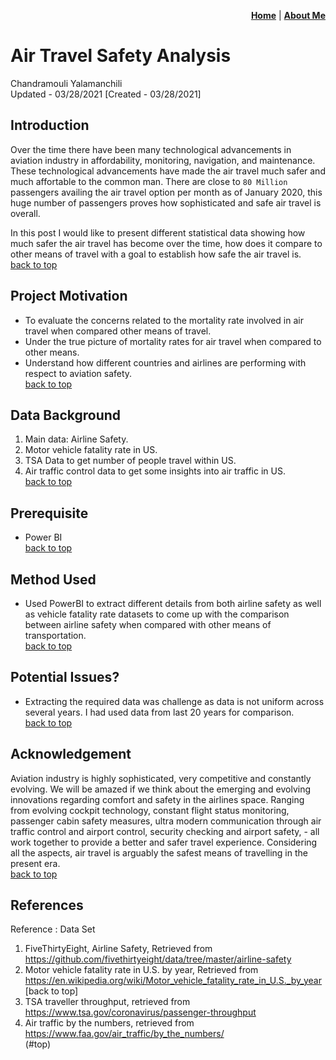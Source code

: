 <p align="right"><a href="https://chandu85.github.io/data-science/"><b>Home</b></a> | <a href="https://chandu85.github.io/data-science/about.html"><b>About Me</b></a></p>

# <a name="top">Air Travel Safety Analysis</a>
Chandramouli Yalamanchili  
Updated - 03/28/2021 [Created - 03/28/2021]

## Introduction
Over the time there have been many technological advancements in aviation industry in affordability, monitoring, navigation, and maintenance. These technological advancements have made the air travel much safer and much affortable to the common man. There are close to `80 Million` passengers availing the air travel option per month as of January 2020, this huge number of passengers proves how sophisticated and safe air travel is overall.

In this post I would like to present different statistical data showing how much safer the air travel has become over the time, how does it compare to other means of travel with a goal to establish how safe the air travel is.  
[back to top](#top)

## Project Motivation
- To evaluate the concerns related to the mortality rate involved in air travel when compared other means of travel.
- Under the true picture of mortality rates for air travel when compared to other means.
- Understand how different countries and airlines are performing with respect to aviation safety.  
[back to top](#top)

## Data Background
1. Main data: Airline Safety.
2. Motor vehicle fatality rate in US.
3. TSA Data to get number of people travel within US.
4. Air traffic control data to get some insights into air traffic in US.  
[back to top](#top)

## Prerequisite
- Power BI  
[back to top](#top)

## Method Used
- Used PowerBI to extract different details from both airline safety as well as vehicle fatality rate datasets to come up with the comparison between airline safety when compared with other means of transportation.  
[back to top](#top)

## Potential Issues?
- Extracting the required data was challenge as data is not uniform across several years. I had used data from last 20 years for comparison.  
[back to top](#top)

## Acknowledgement
Aviation industry is highly sophisticated, very competitive and constantly evolving. We will be amazed if we think about the emerging and evolving innovations regarding comfort and safety in the airlines space. Ranging from evolving cockpit technology, constant flight status monitoring, passenger cabin safety measures, ultra modern communication through air traffic control and airport control, security checking and airport safety, - all work together to provide a better and safer travel experience. Considering all the aspects, air travel is arguably the safest means of travelling in the present era.  
[back to top](#top)

## References
Reference : Data Set
1. FiveThirtyEight, Airline Safety, Retrieved from
https://github.com/fivethirtyeight/data/tree/master/airline-safety
2. Motor vehicle fatality rate in U.S. by year, Retrieved from
https://en.wikipedia.org/wiki/Motor_vehicle_fatality_rate_in_U.S._by_year  
[back to top]
3. TSA traveller throughput, retrieved from
https://www.tsa.gov/coronavirus/passenger-throughput
4. Air traffic by the numbers, retrieved from
https://www.faa.gov/air_traffic/by_the_numbers/  
(#top)

